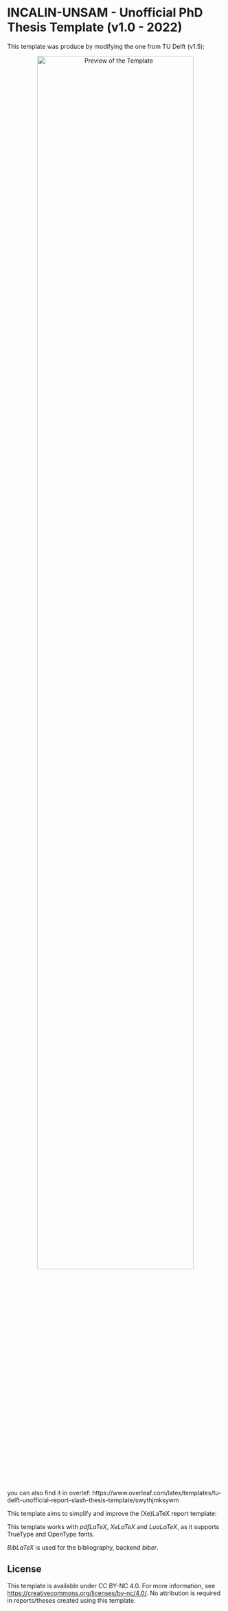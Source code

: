 # INCALIN-UNSAM - Unofficial PhD Thesis Template (v1.0 - 2022)


This template was produce by modifying the one from TU Delft (v1.5):
<p align="center">
  <img align="centre"  src="https://github.com/dzwaneveld/TU-Delft-Unofficial-Report-Template/blob/master/figures/template.png" alt="Preview of the Template" width="85%" />
</p>
you can also find it in overlef: https://www.overleaf.com/latex/templates/tu-delft-unofficial-report-slash-thesis-template/swythjmksywm

This template aims to simplify and improve the (Xe)LaTeX report template:

This template works with _pdfLaTeX_, _XeLaTeX_ and _LuaLaTeX_, as it supports TrueType and OpenType fonts. 

_BibLaTeX_ is used for the bibliography, backend _biber_. 


## License

This template is available under CC BY-NC 4.0. For more information, see https://creativecommons.org/licenses/by-nc/4.0/. No attribution is required in reports/theses created using this template.
